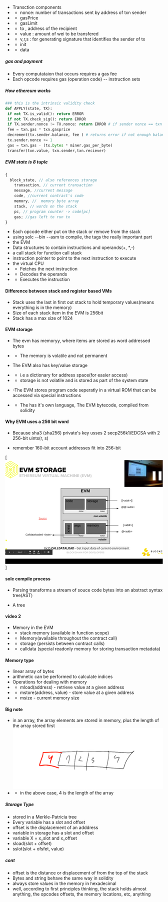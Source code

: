 - Transction components
- - nonce: number of transactions sent by address of txn sender
- - gasPrice
- - gasLimit
- - to , address of the recipient
- - value : amount of wei to be transfered
- - v,r,s : for generating signature that identifies the sender of tx
- - init
- - data

##### gas and payment

- Every computataion that occurs requires a gas fee
- Each opcode requires gas (operation code) -- instruction sets

##### How ethereum works

```py
### this is the intrinsic validity check
def APPLY(state, TX):
 if not TX.is_valid(): return ERROR
 if not TX.check_sig(): return ERROR
 if TX.sender.nonce != TX.nonce: return ERROR # if sender nonce == txn nonce
 fee = txn.gas * txn.gasprice
 decrement(tx.sender.balance, fee ) # returns error if not enough balance
 tx.sender.nonce += 1
 gas = txn.gas - (tx.bytes * miner.gas_per_byte)
 transfer(txn.value, txn.sender,txn.reciever)
```

##### EVM state is 8 tuple

```js
{
  block_state, // also references storage
    transaction, // current transaction
    message, //current message
    code, //current contract's code
    memory, //  memory byte array
    stack, // words on the stack
    pc, // program counter -> code[pc]
    gas; //gas left to run tx
}
```

- Each opcode either put on the stack or remove from the stack
- using solc --bin --asm to compile, the tags the really important part
- the EVM
- Data structures to contain instructions and operands(+, \*,-)
- a call stack for function call stack
- instruction pointer to point to the next instruction to execute
- the virtual CPU
- - Fetches the next instruction
- - Decodes the operands
- - Executes the instruction

#### Difference between stack and register based VMs

- Stack uses the last in first out stack to hold temporary values(means everything is in the memory)
- Size of each stack item in the EVM is 256bit
- Stack has a max size of 1024

#### EVM storage

- The evm has memoryy, where items are stored as word addressed bytes
- - The memory is volatile and not permanent

- The EVM also has key/value storage
- - i.e a dictionary for address space(for easier access)
- - storage is not volatile and is stored as part of the system state

- -The EVM stores program code seperatly in a virtual ROM that can be accessed via special instructions
- - The has it's own language, The EVM bytecode, compiled from solidity

#### Why EVM uses a 256 bit word

- Because sha3 (sha256) private's key usses 2 secp256k1/EDCSA with 2 256-bit uints(r, s)

- remember 160-bit account addresses fit into 256-bit

[![alt](./Screenshot%20from%202022-05-07%2016-30-32.png)]

#### solc compile process

- Parsing transforms a stream of souce code bytes into an abstract syntax tree(AST)

- A tree

#### video 2

- Memory in the EVM
- - stack memory (available in function scope)
- - Memory(available throughout the contract call)
- - storage (persists between contract calls)
- - calldata (special readonly memory for storing transaction metadata)

#### Memory type

- linear array of bytes
- arithmetic can be performed to calculate indices
- Operations for dealing with memory
- - mload(address) - retrieve value at a given address
- - mstore(address, value) - store value at a given address
- - msize - current memory size

#### Big note

- in an array, the array elements are stored in memory, plus the length of the array stored first
  ![alt](./Screenshot%20from%202022-05-07%2020-32-41.png)
- - in the above case, 4 is the length of the array

##### Storage Type

- stored in a Merkle-Patricia tree
- Every variable has a slot and offset
- offset is the displacement of an adddress
- variable in storage has a slot and offset
- variable X = x_slot and x_offset
- sload(slot + offset)
- sslot(slot + ofsfet, value)

##### cont
- offset is the distance or displacement of from the top of the stack
- Bytes and string behave the same way in solidity
- always store values in the memory in hexadecimal
- well, according to first principles thinking, the stack holds almost anything, the opcodes offsets, the memory locations, etc, anything